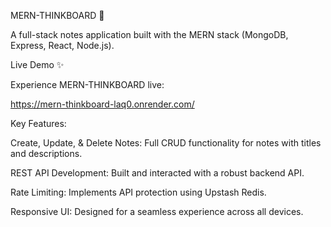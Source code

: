 MERN-THINKBOARD 🚀

A full-stack notes application built with the MERN stack (MongoDB, Express, React, Node.js). 

Live Demo ✨

Experience MERN-THINKBOARD live:

https://mern-thinkboard-laq0.onrender.com/

Key Features:

Create, Update, & Delete Notes: Full CRUD functionality for notes with titles and descriptions.

REST API Development: Built and interacted with a robust backend API.

Rate Limiting: Implements API protection using Upstash Redis.

Responsive UI: Designed for a seamless experience across all devices.
